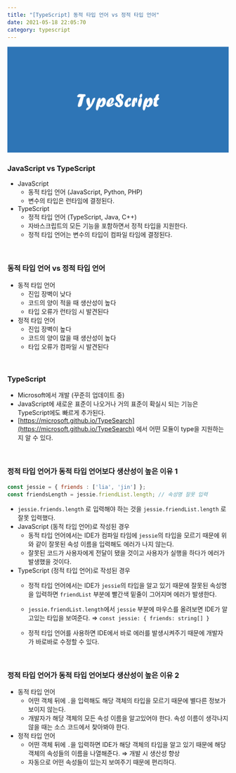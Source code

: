 ```yaml
---
title: "[TypeScript] 동적 타입 언어 vs 정적 타입 언어"
date: 2021-05-18 22:05:70
category: typescript
---
```


![](images/typescript.png)

### JavaScript vs TypeScript

- JavaScript
    - 동적 타입 언어 (JavaScript, Python, PHP)
    - 변수의 타입은 런타임에 결정된다.
- TypeScript
    - 정적 타입 언어 (TypeScript, Java, C++)
    - 자바스크립트의 모든 기능을 포함하면서 정적 타입을 지원한다.
    - 정적 타입 언어는 변수의 타입이 컴파일 타임에 결정된다.

<br />

### 동적 타입 언어 vs 정적 타입 언어

- 동적 타입 언어
    - 진입 장벽이 낮다
    - 코드의 양이 적을 때 생산성이 높다
    - 타입 오류가 런타임 시 발견된다
- 정적 타입 언어
    - 진입 장벽이 높다
    - 코드의 양이 많을 때 생산성이 높다
    - 타입 오류가 컴파일 시 발견된다

<br />

### TypeScript

- Microsoft에서 개발 (꾸준히 업데이트 중)
- JavaScript에 새로운 표준이 나오거나 거의 표준이 확실시 되는 기능은 TypeScript에도 빠르게 추가된다.
- [https://microsoft.github.io/TypeSearch](https://microsoft.github.io/TypeSearch) 에서 어떤 모듈이 type을 지원하는지 알 수 있다.

<br />

### 정적 타입 언어가 동적 타입 언어보다 생산성이 높은 이유 1

```jsx
const jessie = { friends : ['lia', 'jin'] };
const friendsLength = jessie.friendList.length; // 속성명 잘못 입력
```

- `jessie.friends.length` 로 입력해야 하는 것을 `jessie.friendList.length` 로 잘못 입력했다.
- JavaScript (동적 타입 언어)로 작성된 경우
    - 동적 타입 언어에서는 IDE가 컴파일 타임에 `jessie`의 타입을 모르기 때문에 위와 같이 잘못된 속성 이름을 입력해도 에러가 나지 않는다.
    - 잘못된 코드가 사용자에게 전달이 됐을 것이고 사용자가 실행을 하다가 에러가 발생했을 것이다.
- TypeScript (정적 타입 언어)로 작성된 경우
    - 정적 타입 언어에서는 IDE가 `jessie`의 타입을 알고 있기 때문에 잘못된 속성명을 입력하면 `friendList` 부분에 빨간색 밑줄이 그어지며 에러가 발생한다.
    - `jessie.friendList.length`에서 `jessie` 부분에 마우스를 올려보면 IDE가 알고있는 타입을 보여준다.
       ⇒ `const jessie: { friends: string[] }` 

    - 정적 타입 언어를 사용하면 IDE에서 바로 에러를 발생시켜주기 때문에 개발자가 바로바로 수정할 수 있다.

<br />

### 정적 타입 언어가 동적 타입 언어보다 생산성이 높은 이유 2

- 동적 타입 언어
    - 어떤 객체 뒤에 `.`을 입력해도 해당 객체의 타입을 모르기 때문에 별다른 정보가 보이지 않는다.
    - 개발자가 해당 객체의 모든 속성 이름을 알고있어야 한다. 속성 이름이 생각나지 않을 때는 소스 코드에서 찾아봐야 한다. 
- 정적 타입 언어
    - 어떤 객체 뒤에 `.`을 입력하면 IDE가 해당 객체의 타입을 알고 있기 때문에 해당 객체의 속성들의 이름을 나열해준다. ⇒ 개발 시 생산성 향상
    - 자동으로 어떤 속성들이 있는지 보여주기 때문에 편리하다.